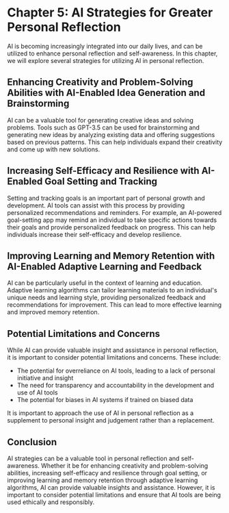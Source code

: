 Chapter 5: AI Strategies for Greater Personal Reflection
========================================================

AI is becoming increasingly integrated into our daily lives, and can be utilized to enhance personal reflection and self-awareness. In this chapter, we will explore several strategies for utilizing AI in personal reflection.

Enhancing Creativity and Problem-Solving Abilities with AI-Enabled Idea Generation and Brainstorming
----------------------------------------------------------------------------------------------------

AI can be a valuable tool for generating creative ideas and solving problems. Tools such as GPT-3.5 can be used for brainstorming and generating new ideas by analyzing existing data and offering suggestions based on previous patterns. This can help individuals expand their creativity and come up with new solutions.

Increasing Self-Efficacy and Resilience with AI-Enabled Goal Setting and Tracking
---------------------------------------------------------------------------------

Setting and tracking goals is an important part of personal growth and development. AI tools can assist with this process by providing personalized recommendations and reminders. For example, an AI-powered goal-setting app may remind an individual to take specific actions towards their goals and provide personalized feedback on progress. This can help individuals increase their self-efficacy and develop resilience.

Improving Learning and Memory Retention with AI-Enabled Adaptive Learning and Feedback
--------------------------------------------------------------------------------------

AI can be particularly useful in the context of learning and education. Adaptive learning algorithms can tailor learning materials to an individual's unique needs and learning style, providing personalized feedback and recommendations for improvement. This can lead to more effective learning and improved memory retention.

Potential Limitations and Concerns
----------------------------------

While AI can provide valuable insight and assistance in personal reflection, it is important to consider potential limitations and concerns. These include:

* The potential for overreliance on AI tools, leading to a lack of personal initiative and insight
* The need for transparency and accountability in the development and use of AI tools
* The potential for biases in AI systems if trained on biased data

It is important to approach the use of AI in personal reflection as a supplement to personal insight and judgement rather than a replacement.

Conclusion
----------

AI strategies can be a valuable tool in personal reflection and self-awareness. Whether it be for enhancing creativity and problem-solving abilities, increasing self-efficacy and resilience through goal setting, or improving learning and memory retention through adaptive learning algorithms, AI can provide valuable insights and assistance. However, it is important to consider potential limitations and ensure that AI tools are being used ethically and responsibly.
